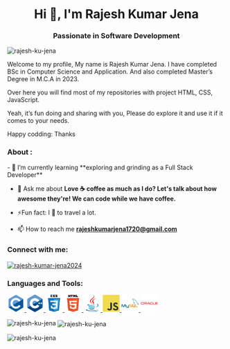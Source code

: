 <h1 align="center">Hi 👋, I'm Rajesh Kumar Jena</h1>
<h3 align="center">Passionate in Software Development</h3>
<p align="left"> <img src="https://komarev.com/ghpvc/?username=rajesh-ku-jena&label=Profile%20views&color=0e75b6&style=flat" alt="rajesh-ku-jena" /> </p>

<p>
  Welcome to my profile,
My name is Rajesh Kumar Jena. I have completed 	BSc in Computer Science and Application. And also completed Master’s Degree in 
M.C.A  in 2023.

Over here you will find most of my repositories with project HTML, CSS, JavaScript.

Yeah, it’s fun doing and sharing with you,
Please do explore it and use it if it comes to your needs.

Happy codding:
Thanks

</p>

<h3 align="left">About :</h3>
- 🌱 I’m currently learning **exploring and grinding as a Full Stack Developer**

- 💬 Ask me about **Love ☕️ coffee as much as I do? Let's talk about how awesome they're! We can code while we have coffee.**
  
- ⚡Fun fact: I 💝 to travel a lot.
  
- 📫 How to reach me **rajeshkumarjena1720@gmail.com**

<h3 align="left">Connect with me:</h3>
<p align="left">
<a href="https://linkedin.com/in/rajesh-kumar-jena2024" target="blank"><img align="center" src="https://raw.githubusercontent.com/rahuldkjain/github-profile-readme-generator/master/src/images/icons/Social/linked-in-alt.svg" alt="rajesh-kumar-jena2024" height="30" width="40" /></a>
</p>

<h3 align="left">Languages and Tools:</h3>
<p align="left"> <a href="https://www.cprogramming.com/" target="_blank" rel="noreferrer"> <img src="https://raw.githubusercontent.com/devicons/devicon/master/icons/c/c-original.svg" alt="c" width="40" height="40"/> </a> <a href="https://www.w3schools.com/cpp/" target="_blank" rel="noreferrer"> <img src="https://raw.githubusercontent.com/devicons/devicon/master/icons/cplusplus/cplusplus-original.svg" alt="cplusplus" width="40" height="40"/> </a> <a href="https://www.w3schools.com/css/" target="_blank" rel="noreferrer"> <img src="https://raw.githubusercontent.com/devicons/devicon/master/icons/css3/css3-original-wordmark.svg" alt="css3" width="40" height="40"/> </a> <a href="https://www.w3.org/html/" target="_blank" rel="noreferrer"> <img src="https://raw.githubusercontent.com/devicons/devicon/master/icons/html5/html5-original-wordmark.svg" alt="html5" width="40" height="40"/> </a> <a href="https://www.java.com" target="_blank" rel="noreferrer"> <img src="https://raw.githubusercontent.com/devicons/devicon/master/icons/java/java-original.svg" alt="java" width="40" height="40"/> </a> <a href="https://developer.mozilla.org/en-US/docs/Web/JavaScript" target="_blank" rel="noreferrer"> <img src="https://raw.githubusercontent.com/devicons/devicon/master/icons/javascript/javascript-original.svg" alt="javascript" width="40" height="40"/> </a> <a href="https://www.mysql.com/" target="_blank" rel="noreferrer"> <img src="https://raw.githubusercontent.com/devicons/devicon/master/icons/mysql/mysql-original-wordmark.svg" alt="mysql" width="40" height="40"/> </a> <a href="https://www.oracle.com/" target="_blank" rel="noreferrer"> <img src="https://raw.githubusercontent.com/devicons/devicon/master/icons/oracle/oracle-original.svg" alt="oracle" width="40" height="40"/> </a> </p>

<p><img align="left" src="https://github-readme-stats.vercel.app/api/top-langs?username=rajesh-ku-jena&show_icons=true&locale=en&layout=compact" alt="rajesh-ku-jena" /></p>

<p>&nbsp;<img align="center" src="https://github-readme-stats.vercel.app/api?username=rajesh-ku-jena&show_icons=true&locale=en" alt="rajesh-ku-jena" /></p>

<p><img align="center" src="https://github-readme-streak-stats.herokuapp.com/?user=rajesh-ku-jena&" alt="rajesh-ku-jena" /></p>

